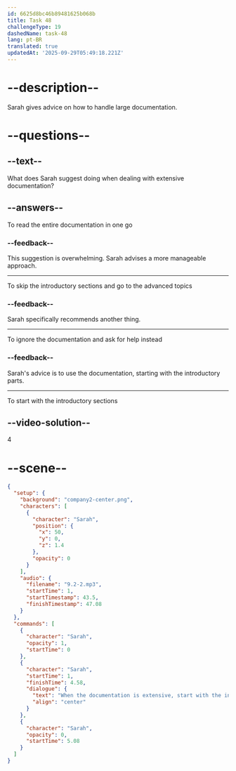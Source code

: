 ```yaml
---
id: 6625d8bc46b89481625b068b
title: Task 48
challengeType: 19
dashedName: task-48
lang: pt-BR
translated: true
updatedAt: '2025-09-29T05:49:18.221Z'
---
```


<!-- (Audio) Sarah: When the documentation is extensive, start with the introductory sections. -->

# --description--

Sarah gives advice on how to handle large documentation.

# --questions--

## --text--

What does Sarah suggest doing when dealing with extensive documentation?

## --answers--

To read the entire documentation in one go

### --feedback--

This suggestion is overwhelming. Sarah advises a more manageable approach.

---

To skip the introductory sections and go to the advanced topics

### --feedback--

Sarah specifically recommends another thing.

---

To ignore the documentation and ask for help instead

### --feedback--

Sarah's advice is to use the documentation, starting with the introductory parts.

---

To start with the introductory sections

## --video-solution--

4

# --scene--

```json
{
  "setup": {
    "background": "company2-center.png",
    "characters": [
      {
        "character": "Sarah",
        "position": {
          "x": 50,
          "y": 0,
          "z": 1.4
        },
        "opacity": 0
      }
    ],
    "audio": {
      "filename": "9.2-2.mp3",
      "startTime": 1,
      "startTimestamp": 43.5,
      "finishTimestamp": 47.08
    }
  },
  "commands": [
    {
      "character": "Sarah",
      "opacity": 1,
      "startTime": 0
    },
    {
      "character": "Sarah",
      "startTime": 1,
      "finishTime": 4.58,
      "dialogue": {
        "text": "When the documentation is extensive, start with the introductory sections.",
        "align": "center"
      }
    },
    {
      "character": "Sarah",
      "opacity": 0,
      "startTime": 5.08
    }
  ]
}
```
